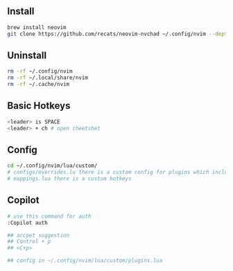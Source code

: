 ## Install
```sh
brew install neovim
git clone https://github.com/recats/neovim-nvchad ~/.config/nvim --depth 1 && nvim

```

## Uninstall
```sh
rm -rf ~/.config/nvim
rm -rf ~/.local/share/nvim
rm -rf ~/.cache/nvim
```

## Basic Hotkeys
```sh
<leader> is SPACE
<leader> + ch # open cheetshet
```

## Config
```sh
cd ~/.config/nvim/lua/custom/
# configs/overrides.lu there is a custom config for plugins which includes in configs/plugins.lua
# mappings.lua there is a custom hotkeys
```

## Copilot
```sh
# use this command for auth
:Copilot auth

## accpet suggestion
## Control + p
## <C+p>

## config in ~/.config/nvim/lua/custom/plugins.lua
```
